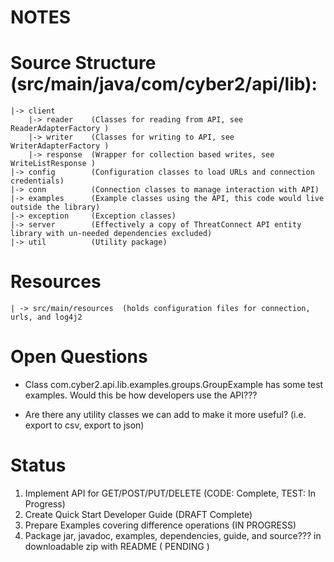 NOTES
===

# Source Structure (src/main/java/com/cyber2/api/lib):

    |-> client
        |-> reader    (Classes for reading from API, see ReaderAdapterFactory )
        |-> writer    (Classes for writing to API, see WriterAdapterFactory )
        |-> response  (Wrapper for collection based writes, see WriteListResponse )
    |-> config        (Configuration classes to load URLs and connection credentials)
    |-> conn          (Connection classes to manage interaction with API)
    |-> examples      (Example classes using the API, this code would live outside the library)
    |-> exception     (Exception classes)
    |-> server        (Effectively a copy of ThreatConnect API entity library with un-needed dependencies excluded)
    |-> util          (Utility package)

# Resources
    | -> src/main/resources  (holds configuration files for connection, urls, and log4j2

# Open Questions
- Class com.cyber2.api.lib.examples.groups.GroupExample has some test examples. Would this be how developers use the API???

- Are there any utility classes we can add to make it more useful? (i.e. export to csv, export to json)



# Status
1. Implement API for GET/POST/PUT/DELETE (CODE: Complete, TEST: In Progress)
2. Create Quick Start Developer Guide (DRAFT Complete)
3. Prepare Examples covering difference operations (IN PROGRESS)
4. Package jar, javadoc, examples, dependencies, guide, and source??? in downloadable zip with README ( PENDING )

